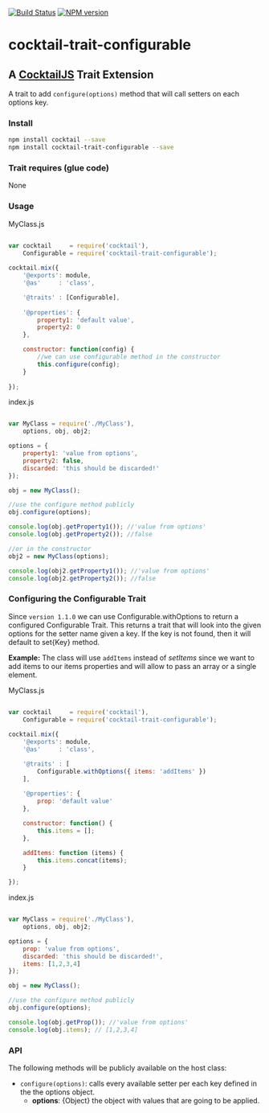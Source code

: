 [![Build Status](https://travis-ci.org/CocktailJS/cocktail-trait-configurable.png?branch=master)](https://travis-ci.org/CocktailJS/cocktail-trait-configurable)
[![NPM version](https://badge.fury.io/js/cocktail-trait-configurable.png)](http://badge.fury.io/js/cocktail-trait-configurable)

# cocktail-trait-configurable
## A [CocktailJS](http://cocktailjs.github.io) Trait Extension

A trait to add `configure(options)` method that will call setters on each options key. 

### Install

````bash
npm install cocktail --save
npm install cocktail-trait-configurable --save
````

### Trait requires (glue code)

None

### Usage

MyClass.js

````javascript

var cocktail     = require('cocktail'),
	Configurable = require('cocktail-trait-configurable');
	
cocktail.mix({
    '@exports': module,
    '@as'     : 'class',

    '@traits' : [Configurable],
    
    '@properties': {
    	property1: 'default value',
    	property2: 0
    },

    constructor: function(config) {
        //we can use configurable method in the constructor
        this.configure(config);
    }
    
});

````

index.js

````javascript

var MyClass = require('./MyClass'),
    options, obj, obj2;

options = {
    property1: 'value from options', 
    property2: false, 
    discarded: 'this should be discarded!'
});

obj = new MyClass();

//use the configure method publicly
obj.configure(options);

console.log(obj.getProperty1()); //'value from options'
console.log(obj.getProperty2()); //false

//or in the constructor
obj2 = new MyClass(options);

console.log(obj2.getProperty1()); //'value from options'
console.log(obj2.getProperty2()); //false


````

### Configuring the Configurable Trait 

Since `version 1.1.0` we can use Configurable.withOptions to return a configured Configurable Trait.
This returns a trait that will look into the given options for the setter name given a key. If the key is not found, then it will default to set{Key} method.

**Example:**
The class will use `addItems` instead of *setItems* since we want to add items to our items properties and will allow to pass an array or a single element.

MyClass.js

````javascript

var cocktail     = require('cocktail'),
    Configurable = require('cocktail-trait-configurable');
    
cocktail.mix({
    '@exports': module,
    '@as'     : 'class',

    '@traits' : [
        Configurable.withOptions({ items: 'addItems' })
    ],
    
    '@properties': {
        prop: 'default value'
    },

    constructor: function() {
        this.items = [];
    },

    addItems: function (items) {
        this.items.concat(items);
    }

});

````

index.js

````javascript

var MyClass = require('./MyClass'),
    options, obj, obj2;

options = {
    prop: 'value from options', 
    discarded: 'this should be discarded!',
    items: [1,2,3,4]
});

obj = new MyClass();

//use the configure method publicly
obj.configure(options);

console.log(obj.getProp()); //'value from options'
console.log(obj.items); // [1,2,3,4]

````


### API

The following methods will be publicly available on the host class:

- `configure(options)`: calls every available setter per each key defined in the the options object.
	- **options**: {Object} the object with values that are going to be applied.
